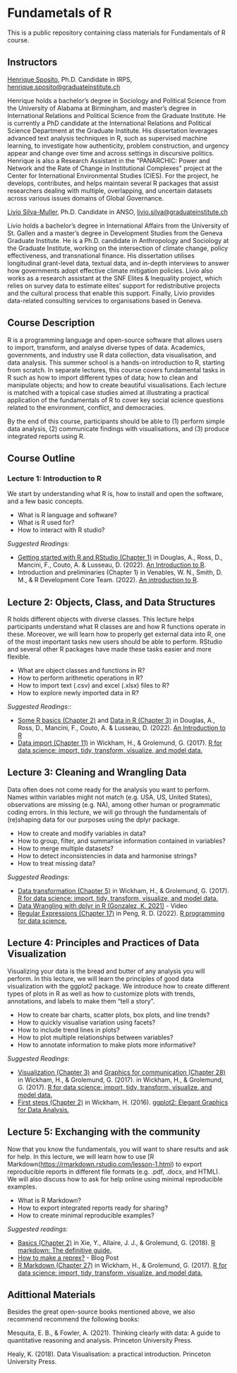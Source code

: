 # Fundametals of R

This is a public repository containing class materials for Fundamentals of R course.

## Instructors 

[Henrique Sposito](http://henriquesposito.com/), Ph.D. Candidate in IRPS, henrique.sposito@graduateinstitute.ch

Henrique holds a bachelor’s degree in Sociology and Political Science from the University of Alabama at Birmingham, and master’s degree in International Relations and Political Science from the Graduate Institute. He is currently a PhD candidate at the International Relations and Political Science Department at the Graduate Institute. His dissertation leverages advanced text analysis techniques in R, such as supervised machine learning, to investigate how authenticity, problem construction, and urgency appear and change over time and across settings in discursive politics. Henrique is also a Research Assistant in the "PANARCHIC: Power and Network and the Rate of Change in Institutional Complexes" project at the Center for International Environmental Studies (CIES). For the project, he develops, contributes, and helps maintain several R packages that assist researchers dealing with multiple, overlapping, and uncertain datasets across various issues domains of Global Governance.

[Livio Silva-Muller](https://www.silvamuller.com/), Ph.D. Candidate in ANSO, livio.silva@graduateinstitute.ch

Livio holds a bachelor’s degree in International Affairs from the University of St. Gallen and a master’s degree in Development Studies from the Geneva Graduate Institute. He is a Ph.D. candidate in Anthropology and Sociology at the Graduate Institute, working on the intersection of climate change, policy effectiveness, and transnational finance. His dissertation utilises longitudinal grant-level data, textual data, and in-depth interviews to answer how governments adopt effective climate mitigation policies. Livio also works as a research assistant at the SNF Elites & Inequality project, which relies on survey data to estimate elites’ support for redistributive projects and the cultural process that enable this support. Finally, Livio provides data-related consulting services to organisations based in Geneva.

## Course Description

R is a programming language and open-source software that allows users to import, transform, and analyse diverse types of data. Academics, governments, and industry use R data collection, data visualisation, and data analysis. This summer school is a hands-on introduction to R, starting from scratch. In separate lectures, this course  covers fundamental tasks in R such as how to import different types of data; how to clean and manipulate objects; and how to create beautiful visualisations. Each lecture is matched with a topical case studies aimed at illustrating a practical application of the fundamentals of R to cover key social science questions related to the environment, conflict, and democracies.

By the end of this course, participants should be able to (1) perform simple data analysis, (2) communicate findings with visualisations, and (3) produce integrated reports using R.

## Course Outline

### Lecture 1: Introduction to R

We start by understanding what R is, how to install and open the software, and a few basic concepts.

- What is R language and software?
- What is R used for?
- How to interact with R studio?

*Suggested Readings:*

- [Getting started with R and RStudio (Chapter 1)](https://intro2r.com/chap1.html) in Douglas, A., Ross, D., Mancini, F., Couto, A. & Lusseau, D. (2022). [An Introduction to R](https://intro2r.com/).
- Introduction and preliminaries (Chapter 1) in Venables, W. N., Smith, D. M., & R
Development Core Team. (2022). [An introduction to R](https://cran.r-project.org/doc/manuals/r-release/R-intro.pdf).

## Lecture 2: Objects, Class, and Data Structures

R holds different objects with diverse classes. This lecture helps participants understand what R classes are and how R functions operate in these. Moreover, we will learn how to properly get external data into R, one of the most important tasks new users should be able to perform. RStudio and several other R packages have made these tasks easier and more flexible.

- What are object classes and functions in R?
- How to perform arithmetic operations in R?
- How to import text (.csv) and excel (.xlsx) files to R?
- How to explore newly imported data in R?

*Suggested Readings:*:

- [Some R basics (Chapter 2)](https://intro2r.com/basics_r.html) and [Data in R (Chapter 3)](https://intro2r.com/data_r.html) in Douglas, A., Ross, D., Mancini, F., Couto, A. & Lusseau, D. (2022). [An Introduction to R](https://intro2r.com/)
- [Data import (Chapter 11)](https://r4ds.had.co.nz/data-import.html) in Wickham, H., & Grolemund, G. (2017).  [R for data science: import, tidy, transform, visualize, and model data.](https://r4ds.had.co.nz/index.html)

## Lecture 3: Cleaning and Wrangling Data

Data often does not come ready for the analysis you want to perform. Names within
variables might not match (e.g. USA, US, United States), observations are missing (e.g. NA), among other human or programmatic coding errors. In this lecture, we will go through the fundamentals of (re)shaping data for our purposes using the dplyr package.

- How to create and modify variables in data?
- How to group, filter, and summarise information contained in variables?
- How to merge multiple datasets?
- How to detect inconsistencies in data and harmonise strings?
- How to treat missing data?

*Suggested Readings:*

- [Data transformation (Chapter 5)](https://r4ds.had.co.nz/transform.html) in Wickham, H., & Grolemund, G. (2017).  [R for data science: import, tidy, transform, visualize, and model data.](https://r4ds.had.co.nz/index.html)
- [Data Wrangling with dplyr in R (Gonzalez, K. 2021)](https://www.youtube.com/watch?v=L1kRVGv6NC8) - Video
- [Regular Expressions (Chapter 17)](https://bookdown.org/rdpeng/rprogdatascience/regular-expressions.html) in Peng, R. D. (2022). [R programming for data science.](https://bookdown.org/rdpeng/rprogdatascience/)

## Lecture 4: Principles and Practices of Data Visualization

Visualizing your data is the bread and butter of any analysis you will perform. In this lecture, we will learn the principles of good data visualization with the ggplot2 package. We introduce how to create different types of plots in R as well as how to customize plots with trends, annotations, and labels to make them “tell a story”.

- How to create bar charts, scatter plots, box plots, and line trends?
- How to quickly visualise variation using facets?
- How to include trend lines in plots?
- How to plot multiple relationships between variables?
- How to annotate information to make plots more informative?

*Suggested Readings:*

- [Visualization (Chapter 3)](https://r4ds.had.co.nz/data-visualisation.html) and [Graphics for communication (Chapter 28)](https://r4ds.had.co.nz/graphics-for-communication.html) in Wickham, H., & Grolemund, G. (2017). in Wickham, H., & Grolemund, G. (2017). [R for data science: import, tidy, transform, visualize, and model data.](https://r4ds.had.co.nz/index.html)
- [First steps (Chapter 2)](https://ggplot2-book.org/getting-started.html) in Wickham, H. (2016). [ggplot2: Elegant Graphics for Data Analysis.](https://ggplot2-book.org/)

## Lecture 5: Exchanging with the community

Now that you know the fundamentals, you will want to share results and ask for help. In this lecture, we will learn how to use [R Markdown(https://rmarkdown.rstudio.com/lesson-1.html) to export reproducible reports in different file formats (e.g. .pdf, .docx, and HTML). We will also discuss how to ask for help online using minimal reproducible examples.

- What is R Markdown?
- How to export integrated reports ready for sharing?
- How to create minimal reproducible examples?

*Suggested readings:*

- [Basics (Chapter 2)](https://bookdown.org/yihui/rmarkdown/basics.html) in Xie, Y., Allaire, J. J., & Grolemund, G. (2018). [R markdown: The definitive guide.](https://bookdown.org/yihui/rmarkdown/)
- [How to make a reprex?](https://www.r-bloggers.com/2020/10/how-to-make-a-reprex/) - Blog Post
- [R Markdown (Chapter 27)](https://r4ds.had.co.nz/r-markdown.html) in Wickham, H., & Grolemund, G. (2017). [R for data science: import, tidy, transform, visualize, and model data.](https://r4ds.had.co.nz/index.html)

## Adittional Materials

Besides the great open-source books mentioned above, we also recommend recommend the following books:

Mesquita, E. B., & Fowler, A. (2021). Thinking clearly with data: A guide to quantitative reasoning and analysis. Princeton University Press.

Healy, K. (2018). Data Visualisation: a practical introduction. Princeton University Press.
